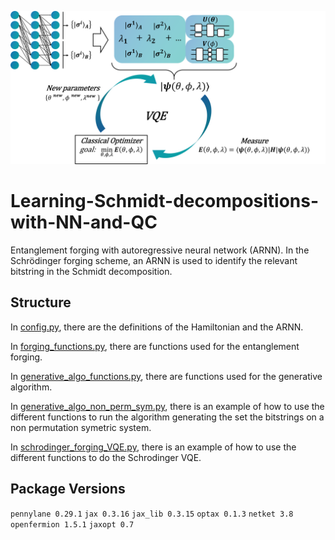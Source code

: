 ![Image](figure_meta_algo.png)

# Learning-Schmidt-decompositions-with-NN-and-QC
Entanglement forging with autoregressive neural network (ARNN). In the Schrödinger forging scheme, an ARNN is used to identify the relevant bitstring in the Schmidt decomposition. 

## Structure

In [config.py](https://github.com/PaulinDS/Learning-Schmidt-decompositions-with-NN-and-QC/blob/main/config.py), there are the definitions of the Hamiltonian and the ARNN.

In [forging_functions.py](https://github.com/PaulinDS/Learning-Schmidt-decompositions-with-NN-and-QC/blob/main/forging_functions.py), there are functions used for the entanglement forging.

In [generative_algo_functions.py](https://github.com/PaulinDS/Learning-Schmidt-decompositions-with-NN-and-QC/blob/main/generative_algo_functions.py), there are functions used for the generative algorithm.

In [generative_algo_non_perm_sym.py](https://github.com/PaulinDS/Learning-Schmidt-decompositions-with-NN-and-QC/blob/main/generative_algo_non_perm_sym.py), there is an example of how to use the different functions to run the algorithm generating the set the bitstrings on a non permutation symetric system.

In [schrodinger_forging_VQE.py](https://github.com/PaulinDS/Learning-Schmidt-decompositions-with-NN-and-QC/blob/main/schrodinger_forging_VQE.py), there is an example of how to use the different functions to do the Schrodinger VQE.


## Package Versions

`pennylane 0.29.1`
`jax 0.3.16`
`jax_lib 0.3.15`
`optax 0.1.3`
`netket 3.8`
`openfermion 1.5.1`
`jaxopt 0.7`

